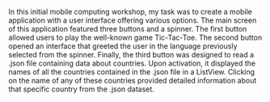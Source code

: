In this initial mobile computing workshop, my task was to create a mobile application with a user interface offering various options. The main screen of this application featured three buttons and a spinner. The first button allowed users to play the well-known game Tic-Tac-Toe. The second button opened an interface that greeted the user in the language previously selected from the spinner.
Finally, the third button was designed to read a .json file containing data about countries. Upon activation, it displayed the names of all the countries contained in the .json file in a ListView. Clicking on the name of any of these countries provided detailed information about that specific country from the .json dataset.
